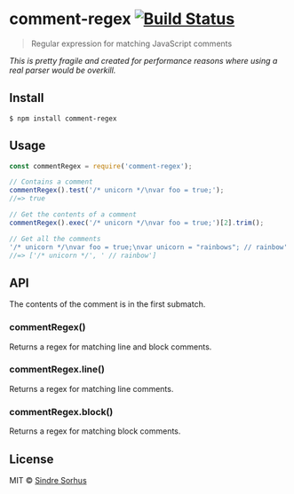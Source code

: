 # comment-regex [![Build Status](https://travis-ci.org/sindresorhus/comment-regex.svg?branch=master)](https://travis-ci.org/sindresorhus/comment-regex)

> Regular expression for matching JavaScript comments

*This is pretty fragile and created for performance reasons where using a real parser would be overkill.*


## Install

```
$ npm install comment-regex
```


## Usage

```js
const commentRegex = require('comment-regex');

// Contains a comment
commentRegex().test('/* unicorn */\nvar foo = true;');
//=> true

// Get the contents of a comment
commentRegex().exec('/* unicorn */\nvar foo = true;')[2].trim();

// Get all the comments
'/* unicorn */\nvar foo = true;\nvar unicorn = "rainbows"; // rainbow'.match(commentRegex());
//=> ['/* unicorn */', ' // rainbow']
```


## API

The contents of the comment is in the first submatch.

### commentRegex()

Returns a regex for matching line and block comments.

### commentRegex.line()

Returns a regex for matching line comments.

### commentRegex.block()

Returns a regex for matching block comments.


## License

MIT © [Sindre Sorhus](https://sindresorhus.com)

